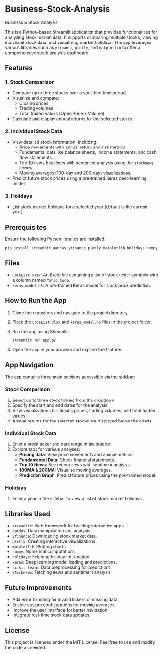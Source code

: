 # Business-Stock-Analysis
Business &amp; Stock Analysis

This is a Python-based Streamlit application that provides functionalities for analyzing stock market data. It supports comparing multiple stocks, viewing individual stock data, and visualizing market holidays. The app leverages various libraries such as `yfinance`, `plotly`, and `matplotlib` to offer a comprehensive stock analysis dashboard.

## Features

### 1. Stock Comparison
- Compare up to three stocks over a specified time period.
- Visualize and compare:
  - Closing prices
  - Trading volumes
  - Total traded values (Open Price x Volume)
- Calculate and display annual returns for the selected stocks.

### 2. Individual Stock Data
- View detailed stock information, including:
  - Price movements with annual return and risk metrics.
  - Fundamental data like balance sheets, income statements, and cash flow statements.
  - Top 10 news headlines with sentiment analysis using the `stocknews` library.
  - Moving averages (100-day and 200-day) visualizations.
- Predict future stock prices using a pre-trained Keras deep learning model.

### 3. Holidays
- List stock market holidays for a selected year (default is the current year).

## Prerequisites
Ensure the following Python libraries are installed:

```bash
pip install streamlit pandas yfinance plotly matplotlib holidays numpy keras scikit-learn stocknews
```

## Files
- `CodeList.xlsx`: An Excel file containing a list of stock ticker symbols with a column named `Yahoo Code`.
- `keras_model.h5`: A pre-trained Keras model for stock price prediction.

## How to Run the App
1. Clone the repository and navigate to the project directory.
2. Place the `CodeList.xlsx` and `keras_model.h5` files in the project folder.
3. Run the app using Streamlit:

   ```bash
   streamlit run app.py
   ```

4. Open the app in your browser and explore the features.

## App Navigation
The app contains three main sections accessible via the sidebar:

### Stock Comparison
1. Select up to three stock tickers from the dropdown.
2. Specify the start and end dates for the analysis.
3. View visualizations for closing prices, trading volumes, and total traded values.
4. Annual returns for the selected stocks are displayed below the charts.

### Individual Stock Data
1. Enter a stock ticker and date range in the sidebar.
2. Explore tabs for various analyses:
   - **Pricing Data**: View price movements and annual metrics.
   - **Fundamental Data**: Check financial statements.
   - **Top 10 News**: See recent news with sentiment analysis.
   - **100MA & 200MA**: Visualize moving averages.
   - **Prediction Graph**: Predict future prices using the pre-trained model.

### Holidays
1. Enter a year in the sidebar to view a list of stock market holidays.

## Libraries Used
- `streamlit`: Web framework for building interactive apps.
- `pandas`: Data manipulation and analysis.
- `yfinance`: Downloading stock market data.
- `plotly`: Creating interactive visualizations.
- `matplotlib`: Plotting charts.
- `numpy`: Numerical computations.
- `holidays`: Fetching holiday information.
- `keras`: Deep learning model loading and predictions.
- `scikit-learn`: Data preprocessing for predictions.
- `stocknews`: Fetching news and sentiment analysis.

## Future Improvements
- Add error handling for invalid tickers or missing data.
- Enable custom configurations for moving averages.
- Improve the user interface for better navigation.
- Integrate real-time stock data updates.

## License
This project is licensed under the MIT License. Feel free to use and modify the code as needed.
